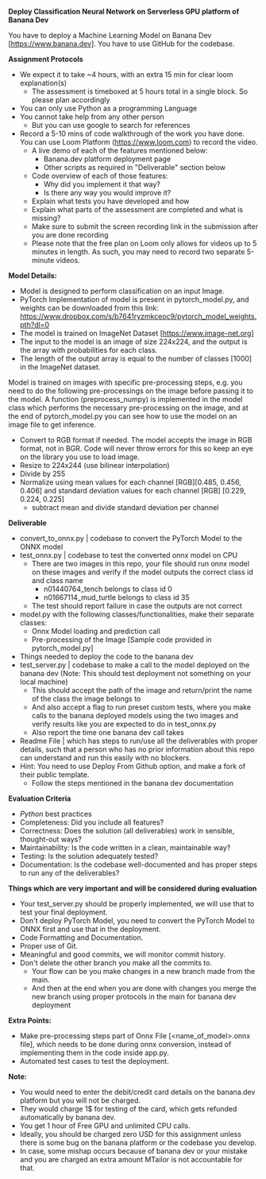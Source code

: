 **Deploy Classification Neural Network on Serverless GPU platform of Banana Dev**


You have to deploy a Machine Learning Model on Banana Dev [https://www.banana.dev].
You have to use GitHub for the codebase.

**Assignment Protocols**
- We expect it to take ~4 hours, with an extra 15 min for clear loom explanation(s)
    - The assessment is timeboxed at 5 hours total in a single block. So please plan accordingly
- You can only use Python as a programming Language
- You cannot take help from any other person
    - But you can use google to search for references
- Record a 5-10 mins of code walkthrough of the work you have done. You can use Loom Platform (https://www.loom.com) to record the video.
    - A live demo of each of the features mentioned below:
        - Banana.dev platform deployment page
        - Other scripts as required in "Deliverable" section below
    - Code overview of each of those features:
        - Why did you implement it that way?
        - Is there any way you would improve it?
    - Explain what tests you have developed and how
    - Explain what parts of the assessment are completed and what is missing?
    - Make sure to submit the screen recording link in the submission after you are done recording
    - Please note that the free plan on Loom only allows for videos up to 5 minutes in length. As such, you may need to record two separate 5-minute videos.

**Model Details:**
- Model is designed to perform classification on an input Image.
- PyTorch Implementation of model is present in pytorch_model.py, and weights can be downloaded from this link: https://www.dropbox.com/s/b7641ryzmkceoc9/pytorch_model_weights.pth?dl=0
- The model is trained on ImageNet Dataset [https://www.image-net.org]
- The input to the model is an image of size 224x224, and the output is the array with probabilities for each class.
- The length of the output array is equal to the number of classes [1000] in the ImageNet dataset.

Model is trained on images with specific pre-processing steps, e.g. you need to do the following pre-processings on the image before passing it to the model. A function (preprocess_numpy) is implemented in the model class which performs the necessary pre-processing on the image, and at the end of pytorch_model.py you can see how to use the model on an image file to get inference.
- Convert to RGB format if needed. The model accepts the image in RGB format, not in BGR. Code will never throw errors for this so keep an eye on the library you use to load image.
- Resize to 224x244 (use bilinear interpolation)
- Divide by 255
- Normalize using mean values for each channel [RGB][0.485, 0.456, 0.406] and standard deviation values for each channel [RGB] [0.229, 0.224, 0.225]
    - subtract mean and divide standard deviation per channel

**Deliverable**
- convert_to_onnx.py | codebase to convert the PyTorch Model to the ONNX model
- test_onnx.py | codebase to test the converted onnx model on CPU
    - There are two images in this repo, your file should run onnx model on these images and verify if the model outputs the correct class id and class name
        - n01440764_tench belongs to class id 0
        - n01667114_mud_turtle belongs to class id 35
    - The test should report failure in case the outputs are not correct    
- model.py with the following classes/functionalities, make their separate classes:
    - Onnx Model loading and prediction call
    - Pre-processing of the Image [Sample code provided in pytorch_model.py]
- Things needed to deploy the code to the banana dev
- test_server.py | codebase to make a call to the model deployed on the banana dev (Note: This should test deployment not something on your local machine)
    - This should accept the path of the image and return/print the name of the class the image belongs to
    - And also accept a flag to run preset custom tests, where you make calls to the banana deployed models using the two images and verify results like you are expected to do in test_onnx.py
    - Also report the time one banana dev call takes
- Readme File | which has steps to run/use all the deliverables with proper details, such that a person who has no prior information about this repo can understand and run this easily with no blockers.
- Hint: You need to use Deploy From Github option, and make a fork of their public template.
    - Follow the steps mentioned in the banana dev documentation

**Evaluation Criteria**
 - *Python* best practices
 - Completeness: Did you include all features?
 - Correctness: Does the solution (all deliverables) work in sensible, thought-out ways?
 - Maintainability: Is the code written in a clean, maintainable way?
 - Testing: Is the solution adequately tested?
 - Documentation: Is the codebase well-documented and has proper steps to run any of the deliverables?

**Things which are very important and will be considered during evaluation**
- Your test_server.py should be properly implemented, we will use that to test your final deployment.
- Don't deploy PyTorch Model, you need to convert the PyTorch Model to ONNX first and use that in the deployment.
- Code Formatting and Documentation.
- Proper use of Git.
- Meaningful and good commits, we will monitor commit history.
- Don't delete the other branch you make all the commits to.
    - Your flow can be you make changes in a new branch made from the main.
    - And then at the end when you are done with changes you merge the new branch using proper protocols in the main for banana dev deployment

**Extra Points:**
- Make pre-processing steps part of Onnx File [<name_of_model>.onnx file], which needs to be done during onnx conversion, instead of implementing them in the code inside app.py.
- Automated test cases to test the deployment.

**Note:**
- You would need to enter the debit/credit card details on the banana.dev platform but you will not be charged.
- They would charge 1$ for testing of the card, which gets refunded automatically by banana dev.
- You get 1 hour of Free GPU and unlimited CPU calls.
- Ideally, you should be charged zero USD for this assignment unless there is some bug on the banana platform or the codebase you develop.
- In case, some mishap occurs because of banana dev or your mistake and you are charged an extra amount MTailor is not accountable for that.
